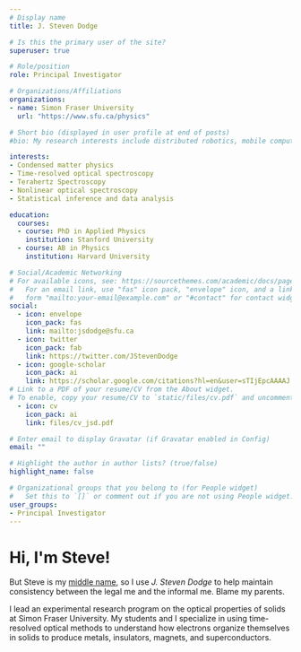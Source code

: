 ```yaml
---
# Display name
title: J. Steven Dodge

# Is this the primary user of the site?
superuser: true

# Role/position
role: Principal Investigator

# Organizations/Affiliations
organizations:
- name: Simon Fraser University
  url: "https://www.sfu.ca/physics"

# Short bio (displayed in user profile at end of posts)
#bio: My research interests include distributed robotics, mobile computing and programmable matter.

interests:
- Condensed matter physics
- Time-resolved optical spectroscopy
- Terahertz Spectroscopy
- Nonlinear optical spectroscopy
- Statistical inference and data analysis

education:
  courses:
  - course: PhD in Applied Physics
    institution: Stanford University
  - course: AB in Physics
    institution: Harvard University

# Social/Academic Networking
# For available icons, see: https://sourcethemes.com/academic/docs/page-builder/#icons
#   For an email link, use "fas" icon pack, "envelope" icon, and a link in the
#   form "mailto:your-email@example.com" or "#contact" for contact widget.
social:
  - icon: envelope
    icon_pack: fas
    link: mailto:jsdodge@sfu.ca
  - icon: twitter
    icon_pack: fab
    link: https://twitter.com/JStevenDodge
  - icon: google-scholar
    icon_pack: ai
    link: https://scholar.google.com/citations?hl=en&user=sTIjEpcAAAAJ
# Link to a PDF of your resume/CV from the About widget.
# To enable, copy your resume/CV to `static/files/cv.pdf` and uncomment the lines below.
  - icon: cv
    icon_pack: ai
    link: files/cv_jsd.pdf

# Enter email to display Gravatar (if Gravatar enabled in Config)
email: ""

# Highlight the author in author lists? (true/false)
highlight_name: false

# Organizational groups that you belong to (for People widget)
#   Set this to `[]` or comment out if you are not using People widget.
user_groups:
- Principal Investigator
---
```


# Hi, I'm Steve!
But Steve is my [middle name](https://www.mentalfloss.com/article/62131/18-famous-people-you-might-not-realize-go-their-middle-names), so I use *J. Steven Dodge* to help maintain consistency between the legal me and the informal me. Blame my parents.

I lead an experimental research program on the optical properties of solids at Simon Fraser University. My students and I specialize in using time-resolved optical methods to understand how electrons organize themselves in solids to produce metals, insulators, magnets, and superconductors.
